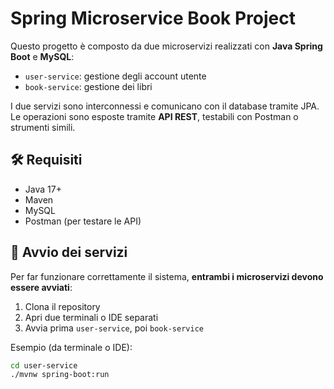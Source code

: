# Spring Microservice Book Project

Questo progetto è composto da due microservizi realizzati con **Java Spring Boot** e **MySQL**:

- `user-service`: gestione degli account utente
- `book-service`: gestione dei libri

I due servizi sono interconnessi e comunicano con il database tramite JPA. Le operazioni sono esposte tramite **API REST**, testabili con Postman o strumenti simili.

## 🛠 Requisiti

- Java 17+
- Maven
- MySQL
- Postman (per testare le API)

## 🚀 Avvio dei servizi

Per far funzionare correttamente il sistema, **entrambi i microservizi devono essere avviati**:

1. Clona il repository
2. Apri due terminali o IDE separati
3. Avvia prima `user-service`, poi `book-service`

Esempio (da terminale o IDE):

```bash
cd user-service
./mvnw spring-boot:run
